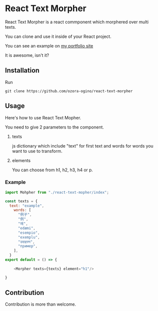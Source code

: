 # React Text Morpher 
React Text Morpher is a react commponent which morphered over multi texts.

You can clone and use it inside of your React project.

You can see an example on [my portfolio site](https://ozora-ogino.com)

It is awesome, isn't it?

## Installation

Run 

```
git clone https://github.com/ozora-ogino/react-text-morpher
```

## Usage 

Here's how to use React Text Mopher.

You need to give 2 parameters to the component.

1. texts

    js dictionary which include "text" for first text and words for words you want to use to transform.

2. elements

    You can choose from h1, h2, h3, h4 or p.

### Example

```JavaScript
import Mohpher from "./react-text-mopher/index";

const texts = {
  text: "example",
    words: [
      "例子",
      "例",
      "예",
      "edæmi",
      "esempio",
      "exemplu",
      "उदाहरण",
      "пример",
    ],
  }
export default = () => {
     
    <Morpher texts={texts} element="h1"/>

}
```

## Contribution

Contribution is more than welcome.
